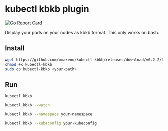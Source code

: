 # kubectl kbkb plugin

[![Go Report Card](https://goreportcard.com/badge/github.com/omakeno/kubectl-kbkb)](https://goreportcard.com/report/github.com/omakeno/kubectl-kbkb)

Display your pods on your nodes as kbkb format.
This only works on bash.

## Install

```bash
wget https://github.com/omakeno/kubectl-kbkb/releases/download/v0.2.2/kubectl-kbkb
chmod +x kubectl-kbkb
sudo cp kubectl-kbkb <your-path>
```

## Run

```bash
kubectl kbkb 

kubectl kbkb --watch

kubectl kbkb --namespace your-namespace

kubectl kbkb --kubeconfig your-kubeconfig
```
